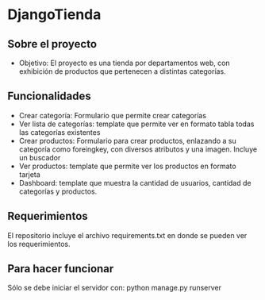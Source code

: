 # DjangoTienda

## Sobre el proyecto

* Objetivo: El proyecto es una tienda por departamentos web, con exhibición de productos que pertenecen a distintas categorías.

## Funcionalidades

* Crear categoría: Formulario que permite crear categorías
* Ver lista de categorías: template que permite ver en formato tabla todas las categorías existentes
* Crear productos: Formulario para crear productos, enlazando a su categoría como foreingkey, con diversos atributos y una imagen. Incluye un buscador
* Ver productos: template que permite ver los productos en formato tarjeta
* Dashboard: template que muestra la cantidad de usuarios, cantidad de categorías y productos. 

## Requerimientos

El repositorio incluye el archivo requirements.txt en donde se pueden ver los requerimientos.

## Para hacer funcionar

Sólo se debe iniciar el servidor con: python manage.py runserver
